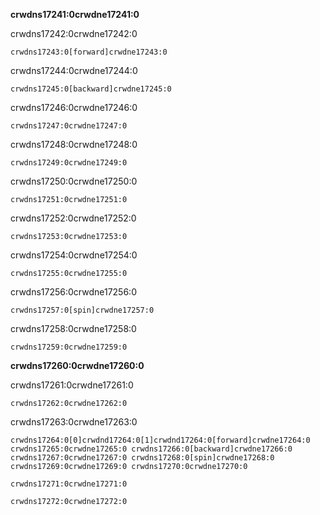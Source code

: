 **crwdns17241:0crwdne17241:0**

crwdns17242:0crwdne17242:0

```scratch
crwdns17243:0[forward]crwdne17243:0
```

crwdns17244:0crwdne17244:0

```scratch
crwdns17245:0[backward]crwdne17245:0
```

crwdns17246:0crwdne17246:0

```scratch
crwdns17247:0crwdne17247:0
```

crwdns17248:0crwdne17248:0

```scratch
crwdns17249:0crwdne17249:0
```

crwdns17250:0crwdne17250:0

```scratch
crwdns17251:0crwdne17251:0
```

crwdns17252:0crwdne17252:0

```scratch
crwdns17253:0crwdne17253:0
```

crwdns17254:0crwdne17254:0

```scratch
crwdns17255:0crwdne17255:0
```

crwdns17256:0crwdne17256:0

```scratch
crwdns17257:0[spin]crwdne17257:0
```

crwdns17258:0crwdne17258:0

```scratch
crwdns17259:0crwdne17259:0
```

**crwdns17260:0crwdne17260:0**

crwdns17261:0crwdne17261:0

```scratch
crwdns17262:0crwdne17262:0
```

crwdns17263:0crwdne17263:0

```scratch
crwdns17264:0[0]crwdnd17264:0[1]crwdnd17264:0[forward]crwdne17264:0 crwdns17265:0crwdne17265:0 crwdns17266:0[backward]crwdne17266:0 crwdns17267:0crwdne17267:0 crwdns17268:0[spin]crwdne17268:0 crwdns17269:0crwdne17269:0 crwdns17270:0crwdne17270:0
```

```scratch
crwdns17271:0crwdne17271:0
```

```scratch
crwdns17272:0crwdne17272:0
```